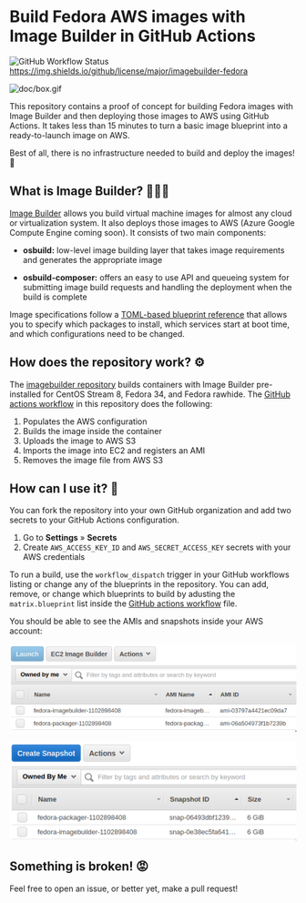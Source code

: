 # Build Fedora AWS images with Image Builder in GitHub Actions

![GitHub Workflow Status](https://img.shields.io/github/workflow/status/major/imagebuilder-fedora/Deploy%20images) https://img.shields.io/github/license/major/imagebuilder-fedora

![doc/box.gif](doc/box.gif)

This repository contains a proof of concept for building Fedora images with
Image Builder and then deploying those images to AWS using GitHub Actions. It
takes less than 15 minutes to turn a basic image blueprint into a
ready-to-launch image on AWS.

Best of all, there is no infrastructure needed to build and deploy the images!
🎉

## What is Image Builder? 👷🏻‍♂️

[Image Builder] allows you build virtual machine images for almost any cloud or
virtualization system. It also deploys those images to AWS (Azure Google
Compute Engine coming soon). It consists of two main components:

* **osbuild:** low-level image building layer that takes image requirements and
  generates the appropriate image

* **osbuild-composer:** offers an easy to use API and queueing system for
  submitting image build requests and handling the deployment when the build is
  complete

Image specifications follow a [TOML-based blueprint reference] that allows you
to specify which packages to install, which services start at boot time, and
which configurations need to be changed.

[Image Builder]: https://www.osbuild.org/documentation/
[TOML-based blueprint reference]: https://weldr.io/lorax/composer-cli.html#blueprint-reference

## How does the repository work? ⚙

The [imagebuilder repository] builds containers with Image Builder pre-installed
for CentOS Stream 8, Fedora 34, and Fedora rawhide. The [GitHub actions
workflow] in this repository does the following:

1. Populates the AWS configuration
2. Builds the image inside the container
3. Uploads the image to AWS S3
4. Imports the image into EC2 and registers an AMI
5. Removes the image file from AWS S3

## How can I use it? 🤔

You can fork the repository into your own GitHub organization and add two
secrets to your GitHub Actions configuration.

1. Go to **Settings** &raquo; **Secrets**
2. Create `AWS_ACCESS_KEY_ID` and `AWS_SECRET_ACCESS_KEY` secrets with your AWS credentials

To run a build, use the `workflow_dispatch` trigger in your GitHub workflows
listing or change any of the blueprints in the repository. You can add, remove,
or change which blueprints to build by adusting the `matrix.blueprint` list
inside the [GitHub actions workflow] file.

You should be able to see the AMIs and snapshots inside your AWS account:

![doc/aws-ami.png](doc/aws-ami.png)

![doc/aws-snapshot.png](doc/aws-snapshot.png)

## Something is broken! 😡

Feel free to open an issue, or better yet, make a pull request!

[imagebuilder repository]: https://github.com/major/imagebuilder/
[GitHub actions workflow]: blob/main/.github/workflows/build_containers.yml
